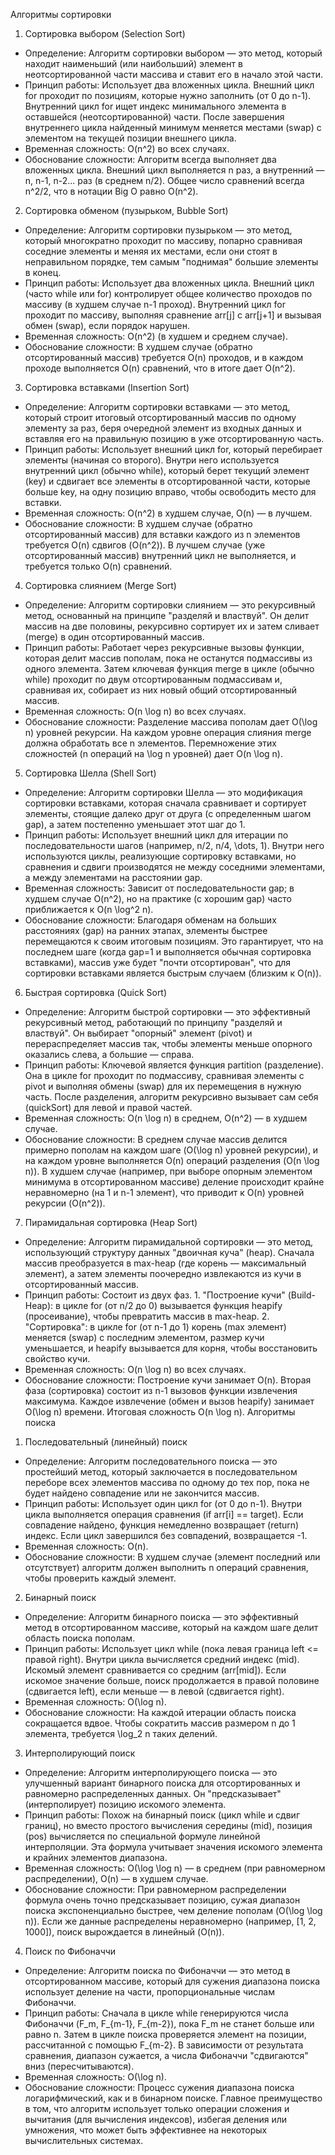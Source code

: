 Алгоритмы сортировки
1. Сортировка выбором (Selection Sort)
 * Определение: Алгоритм сортировки выбором — это метод, который находит наименьший (или наибольший) элемент в неотсортированной части массива и ставит его в начало этой части.
 * Принцип работы: Использует два вложенных цикла. Внешний цикл for проходит по позициям, которые нужно заполнить (от 0 до n-1). Внутренний цикл for ищет индекс минимального элемента в оставшейся (неотсортированной) части. После завершения внутреннего цикла найденный минимум меняется местами (swap) с элементом на текущей позиции внешнего цикла.
 * Временная сложность: O(n^2) во всех случаях.
 * Обоснование сложности: Алгоритм всегда выполняет два вложенных цикла. Внешний цикл выполняется n раз, а внутренний — n, n-1, n-2... раз (в среднем n/2). Общее число сравнений всегда n^2/2, что в нотации Big O равно O(n^2).
2. Сортировка обменом (пузырьком, Bubble Sort)
 * Определение: Алгоритм сортировки пузырьком — это метод, который многократно проходит по массиву, попарно сравнивая соседние элементы и меняя их местами, если они стоят в неправильном порядке, тем самым "поднимая" большие элементы в конец.
 * Принцип работы: Использует два вложенных цикла. Внешний цикл (часто while или for) контролирует общее количество проходов по массиву (в худшем случае n-1 проход). Внутренний цикл for проходит по массиву, выполняя сравнение arr[j] с arr[j+1] и вызывая обмен (swap), если порядок нарушен.
 * Временная сложность: O(n^2) (в худшем и среднем случае).
 * Обоснование сложности: В худшем случае (обратно отсортированный массив) требуется O(n) проходов, и в каждом проходе выполняется O(n) сравнений, что в итоге дает O(n^2).
3. Сортировка вставками (Insertion Sort)
 * Определение: Алгоритм сортировки вставками — это метод, который строит итоговый отсортированный массив по одному элементу за раз, беря очередной элемент из входных данных и вставляя его на правильную позицию в уже отсортированную часть.
 * Принцип работы: Использует внешний цикл for, который перебирает элементы (начиная со второго). Внутри него используется внутренний цикл (обычно while), который берет текущий элемент (key) и сдвигает все элементы в отсортированной части, которые больше key, на одну позицию вправо, чтобы освободить место для вставки.
 * Временная сложность: O(n^2) в худшем случае, O(n) — в лучшем.
 * Обоснование сложности: В худшем случае (обратно отсортированный массив) для вставки каждого из n элементов требуется O(n) сдвигов (O(n^2)). В лучшем случае (уже отсортированный массив) внутренний цикл не выполняется, и требуется только O(n) сравнений.
4. Сортировка слиянием (Merge Sort)
 * Определение: Алгоритм сортировки слиянием — это рекурсивный метод, основанный на принципе "разделяй и властвуй". Он делит массив на две половины, рекурсивно сортирует их и затем сливает (merge) в один отсортированный массив.
 * Принцип работы: Работает через рекурсивные вызовы функции, которая делит массив пополам, пока не останутся подмассивы из одного элемента. Затем ключевая функция merge в цикле (обычно while) проходит по двум отсортированным подмассивам и, сравнивая их, собирает из них новый общий отсортированный массив.
 * Временная сложность: O(n \log n) во всех случаях.
 * Обоснование сложности: Разделение массива пополам дает O(\log n) уровней рекурсии. На каждом уровне операция слияния merge должна обработать все n элементов. Перемножение этих сложностей (n операций на \log n уровней) дает O(n \log n).
5. Сортировка Шелла (Shell Sort)
 * Определение: Алгоритм сортировки Шелла — это модификация сортировки вставками, которая сначала сравнивает и сортирует элементы, стоящие далеко друг от друга (с определенным шагом gap), а затем постепенно уменьшает этот шаг до 1.
 * Принцип работы: Использует внешний цикл для итерации по последовательности шагов (например, n/2, n/4, \dots, 1). Внутри него используются циклы, реализующие сортировку вставками, но сравнения и сдвиги производятся не между соседними элементами, а между элементами на расстоянии gap.
 * Временная сложность: Зависит от последовательности gap; в худшем случае O(n^2), но на практике (с хорошим gap) часто приближается к O(n \log^2 n).
 * Обоснование сложности: Благодаря обменам на больших расстояниях (gap) на ранних этапах, элементы быстрее перемещаются к своим итоговым позициям. Это гарантирует, что на последнем шаге (когда gap=1 и выполняется обычная сортировка вставками), массив уже будет "почти отсортирован", что для сортировки вставками является быстрым случаем (близким к O(n)).
6. Быстрая сортировка (Quick Sort)
 * Определение: Алгоритм быстрой сортировки — это эффективный рекурсивный метод, работающий по принципу "разделяй и властвуй". Он выбирает "опорный" элемент (pivot) и перераспределяет массив так, чтобы элементы меньше опорного оказались слева, а большие — справа.
 * Принцип работы: Ключевой является функция partition (разделение). Она в цикле for проходит по подмассиву, сравнивая элементы с pivot и выполняя обмены (swap) для их перемещения в нужную часть. После разделения, алгоритм рекурсивно вызывает сам себя (quickSort) для левой и правой частей.
 * Временная сложность: O(n \log n) в среднем, O(n^2) — в худшем случае.
 * Обоснование сложности: В среднем случае массив делится примерно пополам на каждом шаге (O(\log n) уровней рекурсии), и на каждом уровне выполняется O(n) операций разделения (O(n \log n)). В худшем случае (например, при выборе опорным элементом минимума в отсортированном массиве) деление происходит крайне неравномерно (на 1 и n-1 элемент), что приводит к O(n) уровней рекурсии (O(n^2)).
7. Пирамидальная сортировка (Heap Sort)
 * Определение: Алгоритм пирамидальной сортировки — это метод, использующий структуру данных "двоичная куча" (heap). Сначала массив преобразуется в max-heap (где корень — максимальный элемент), а затем элементы поочередно извлекаются из кучи в отсортированный массив.
 * Принцип работы: Состоит из двух фаз. 1. "Построение кучи" (Build-Heap): в цикле for (от n/2 до 0) вызывается функция heapify (просеивание), чтобы превратить массив в max-heap. 2. "Сортировка": в цикле for (от n-1 до 1) корень (max элемент) меняется (swap) с последним элементом, размер кучи уменьшается, и heapify вызывается для корня, чтобы восстановить свойство кучи.
 * Временная сложность: O(n \log n) во всех случаях.
 * Обоснование сложности: Построение кучи занимает O(n). Вторая фаза (сортировка) состоит из n-1 вызовов функции извлечения максимума. Каждое извлечение (обмен и вызов heapify) занимает O(\log n) времени. Итоговая сложность O(n \log n).
Алгоритмы поиска
1. Последовательный (линейный) поиск
 * Определение: Алгоритм последовательного поиска — это простейший метод, который заключается в последовательном переборе всех элементов массива по одному до тех пор, пока не будет найдено совпадение или не закончится массив.
 * Принцип работы: Использует один цикл for (от 0 до n-1). Внутри цикла выполняется операция сравнения (if arr[i] == target). Если совпадение найдено, функция немедленно возвращает (return) индекс. Если цикл завершился без совпадений, возвращается -1.
 * Временная сложность: O(n).
 * Обоснование сложности: В худшем случае (элемент последний или отсутствует) алгоритм должен выполнить n операций сравнения, чтобы проверить каждый элемент.
2. Бинарный поиск
 * Определение: Алгоритм бинарного поиска — это эффективный метод в отсортированном массиве, который на каждом шаге делит область поиска пополам.
 * Принцип работы: Использует цикл while (пока левая граница left <= правой right). Внутри цикла вычисляется средний индекс (mid). Искомый элемент сравнивается со средним (arr[mid]). Если искомое значение больше, поиск продолжается в правой половине (сдвигается left), если меньше — в левой (сдвигается right).
 * Временная сложность: O(\log n).
 * Обоснование сложности: На каждой итерации область поиска сокращается вдвое. Чтобы сократить массив размером n до 1 элемента, требуется \log_2 n таких делений.
3. Интерполирующий поиск
 * Определение: Алгоритм интерполирующего поиска — это улучшенный вариант бинарного поиска для отсортированных и равномерно распределенных данных. Он "предсказывает" (интерполирует) позицию искомого элемента.
 * Принцип работы: Похож на бинарный поиск (цикл while и сдвиг границ), но вместо простого вычисления середины (mid), позиция (pos) вычисляется по специальной формуле линейной интерполяции. Эта формула учитывает значения искомого элемента и крайних элементов диапазона.
 * Временная сложность: O(\log \log n) — в среднем (при равномерном распределении), O(n) — в худшем случае.
 * Обоснование сложности: При равномерном распределении формула очень точно предсказывает позицию, сужая диапазон поиска экспоненциально быстрее, чем деление пополам (O(\log \log n)). Если же данные распределены неравномерно (например, [1, 2, 1000]), поиск вырождается в линейный (O(n)).
4. Поиск по Фибоначчи
 * Определение: Алгоритм поиска по Фибоначчи — это метод в отсортированном массиве, который для сужения диапазона поиска использует деление на части, пропорциональные числам Фибоначчи.
 * Принцип работы: Сначала в цикле while генерируются числа Фибоначчи (F_m, F_{m-1}, F_{m-2}), пока F_m не станет больше или равно n. Затем в цикле поиска проверяется элемент на позиции, рассчитанной с помощью F_{m-2}. В зависимости от результата сравнения, диапазон сужается, а числа Фибоначчи "сдвигаются" вниз (пересчитываются).
 * Временная сложность: O(\log n).
 * Обоснование сложности: Процесс сужения диапазона поиска логарифмический, как и в бинарном поиске. Главное преимущество в том, что алгоритм использует только операции сложения и вычитания (для вычисления индексов), избегая деления или умножения, что может быть эффективнее на некоторых вычислительных системах.
